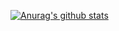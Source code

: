 [![Anurag's github stats](https://github-readme-stats.vercel.app/api?username=itsmewulf&count_private=true&show_icons=true&theme=radical)](https://github.com/anuraghazra/github-readme-stats)
